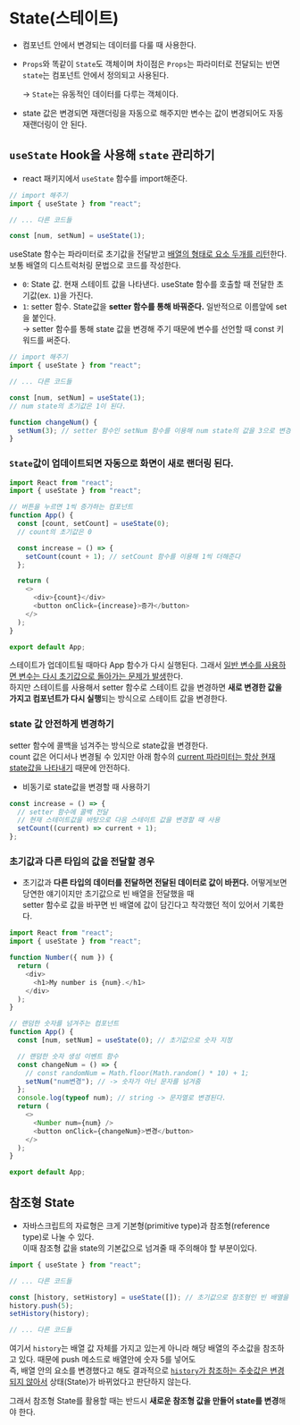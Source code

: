 # State(스테이트)

- 컴포넌트 안에서 변경되는 데이터를 다룰 때 사용한다.
- `Props`와 똑같이 `State`도 객체이며 차이점은 `Props`는 파라미터로 전달되는 반면 `state`는 컴포넌트 안에서 정의되고 사용된다.

  &rarr; `State`는 유동적인 데이터를 다루는 객체이다.

- state 값은 변경되면 재랜더링을 자동으로 해주지만 변수는 값이 변경되어도 자동 재랜더링이 안 된다.

## `useState` Hook을 사용해 `state` 관리하기

- react 패키지에서 `useState` 함수를 import해준다.

```javascript
// import 해주기
import { useState } from "react";

// ... 다른 코드들

const [num, setNum] = useState(1);
```

useState 함수는 파라미터로 초기값을 전달받고 <u>배열의 형태로 요소 두개를 리턴</u>한다. 보통 배열의 디스트럭처링 문법으로 코드를 작성한다.

- `0`: State 값. 현재 스테이트 값을 나타낸다. useState 함수를 호출할 때 전달한 초기값(ex. `1`)을 가진다.
- `1`: setter 함수. State값을 <b>setter 함수를 통해 바꿔준다.</b> 일반적으로 이름앞에 set을 붙인다.  
  &rarr; setter 함수를 통해 state 값을 변경해 주기 때문에 변수를 선언할 때 const 키워드를 써준다.

```javascript
// import 해주기
import { useState } from "react";

// ... 다른 코드들

const [num, setNum] = useState(1);
// num state의 초기값은 1이 된다.

function changeNum() {
  setNum(3); // setter 함수인 setNum 함수를 이용해 num state의 값을 3으로 변경
}
```

### `State`값이 업데이트되면 자동으로 화면이 새로 랜더링 된다.

```javascript
import React from "react";
import { useState } from "react";

// 버튼을 누르면 1씩 증가하는 컴포넌트
function App() {
  const [count, setCount] = useState(0);
  // count의 초기값은 0

  const increase = () => {
    setCount(count + 1); // setCount 함수를 이용해 1씩 더해준다
  };

  return (
    <>
      <div>{count}</div>
      <button onClick={increase}>증가</button>
    </>
  );
}

export default App;
```

스테이트가 업데이트될 때마다 App 함수가 다시 실행된다. 그래서 <u>일반 변수를 사용하면 변수는 다시 초기값으로 돌아가는 문제가 발생</u>한다.  
하지만 스테이트를 사용해서 setter 함수로 스테이트 값을 변경하면 <b>새로 변경한 값을 가지고 컴포넌트가 다시 실행</b>되는 방식으로 스테이트 값을 변경한다.

### state 값 안전하게 변경하기

setter 함수에 콜백을 넘겨주는 방식으로 state값을 변경한다.  
count 값은 어디서나 변경될 수 있지만 아래 함수의 <u>current 파라미터는 항상 현재 state값을 나타내기</u> 때문에 안전하다.

- 비동기로 state값을 변경할 때 사용하기

```javascript
const increase = () => {
  // setter 함수에 콜백 전달
  // 현재 스테이트값을 바탕으로 다음 스테이트 값을 변경할 때 사용
  setCount((current) => current + 1);
};
```

### 초기값과 다른 타입의 값을 전달할 경우

- 초기값과 <b>다른 타입의 데이터를 전달하면 전달된 데이터로 값이 바뀐다.</b> 어떻게보면 당연한 얘기이지만 초기값으로 빈 배열을 전달했을 때  
  setter 함수로 값을 바꾸면 빈 배열에 값이 담긴다고 착각했던 적이 있어서 기록한다.

```javascript
import React from "react";
import { useState } from "react";

function Number({ num }) {
  return (
    <div>
      <h1>My number is {num}.</h1>
    </div>
  );
}

// 랜덤한 숫자를 넘겨주는 컴포넌트
function App() {
  const [num, setNum] = useState(0); // 초기값으로 숫자 지정

  // 랜덤한 숫자 생성 이벤트 함수
  const changeNum = () => {
    // const randomNum = Math.floor(Math.random() * 10) + 1;
    setNum("num변경"); // -> 숫자가 아닌 문자를 넘겨줌
  };
  console.log(typeof num); // string -> 문자열로 변경된다.
  return (
    <>
      <Number num={num} />
      <button onClick={changeNum}>변경</button>
    </>
  );
}

export default App;
```

## 참조형 State

- 자바스크립트의 자료형은 크게 기본형(primitive type)과 참조형(reference type)로 나눌 수 있다.  
  이때 참조형 값을 state의 기본값으로 넘겨줄 때 주의해야 할 부분이있다.

```javascript
import { useState } from "react";

// ... 다른 코드들

const [history, setHistory] = useState([]); // 초기값으로 참조형인 빈 배열을 넘겨줌
history.push(5);
setHistory(history);

// ... 다른 코드들
```

여기서 `history`는 배열 값 자체를 가지고 있는게 아니라 해당 배열의 주소값을 참조하고 있다. 때문에 push 메소드로 배열안에 숫자 5를 넣어도  
즉, 배열 안의 요소를 변경했다고 해도 결과적으로 <u>`history`가 참조하는 주솟값은 변경되지 않아서</u> 상태(State)가 바뀌었다고 판단하지 않는다.

그래서 참조형 State를 활용할 때는 반드시 <b>새로운 참조형 값을 만들어 state를 변경</b>해야 한다.

